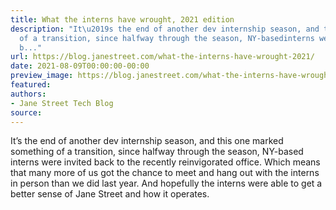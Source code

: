 ```yaml
---
title: What the interns have wrought, 2021 edition
description: "It\u2019s the end of another dev internship season, and this one markedsomething
  of a transition, since halfway through the season, NY-basedinterns were invited
  b..."
url: https://blog.janestreet.com/what-the-interns-have-wrought-2021/
date: 2021-08-09T00:00:00-00:00
preview_image: https://blog.janestreet.com/what-the-interns-have-wrought-2021/internswrought_2021.jpg
featured:
authors:
- Jane Street Tech Blog
source:
---
```


<p>It&rsquo;s the end of another dev internship season, and this one marked
something of a transition, since halfway through the season, NY-based
interns were invited back to the recently reinvigorated office.  Which
means that many more of us got the chance to meet and hang out with
the interns in person than we did last year.  And hopefully the
interns were able to get a better sense of Jane Street and how it
operates.</p>


